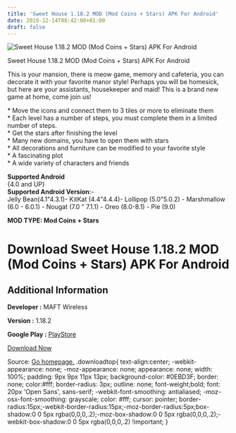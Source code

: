 ```yaml
---
title: 'Sweet House 1.18.2 MOD (Mod Coins + Stars) APK For Android'
date: 2019-12-14T08:42:00+01:00
draft: false
---
```


![Sweet House 1.18.2 MOD (Mod Coins + Stars) APK For Android](https://i0.wp.com/apkhome.net/wp-content/uploads/2019/11/Sweet-House.png "Sweet House 1.18.2 MOD (Mod Coins + Stars) APK For Android")

  

Sweet House 1.18.2 MOD (Mod Coins + Stars) APK For Android

This is your mansion, there is meow game, memory and cafeteria, you can decorate it with your favorite manor style! Perhaps you will be homesick, but here are your assistants, housekeeper and maid! This is a brand new game at home, come join us!

\* Move the icons and connect them to 3 tiles or more to eliminate them  
\* Each level has a number of steps, you must complete them in a limited number of steps.  
\* Get the stars after finishing the level  
\* Many new domains, you have to open them with stars  
\* All decorations and furniture can be modified to your favorite style  
\* A fascinating plot  
\* A wide variety of characters and friends

**Supported Android**  
{4.0 and UP}  
**Supported Android Version**:-  
Jelly Bean(4.1"4.3.1)- KitKat (4.4"4.4.4)- Lollipop (5.0"5.0.2) - Marshmallow (6.0 - 6.0.1) - Nougat (7.0 " 7.1.1) - Oreo (8.0-8.1) - Pie (9.0)

**MOD TYPE: Mod Coins + Stars**

Download Sweet House 1.18.2 MOD (Mod Coins + Stars) APK For Android
===================================================================

Additional Information
----------------------

**Developer :** MAFT Wireless

**Version :** 1.18.2

**Google Play :** [PlayStore](https://play.google.com/store/apps/details?id=com.myapp.sweethouse)

  

[Download Now](https://store4app.co/post/sweet-house-1-18-2-mod-mod-coins-stars-apk-for-android_1574786657)

  
Source: [Go homepage.](https://store4app.co/post/sweet-house-1-18-2-mod-mod-coins-stars-apk-for-android_1574786657) .downloadtop{ text-align:center; -webkit-appearance: none; -moz-appearance: none; appearance: none; width: 100%; padding: 9px 9px 11px 13px; background-color: #0EBD3F; border: none; color:#fff; border-radius: 3px; outline: none; font-weight;bold; font: 20px 'Open Sans', sans-serif; -webkit-font-smoothing: antialiased; -moz-osx-font-smoothing: grayscale; color: #fff; cursor: pointer; border-radius:15px;-webkit-border-radius:15px;-moz-border-radius:5px;box-shadow:0 0 5px rgba(0,0,0,.2);-moz-box-shadow:0 0 5px rgba(0,0,0,.2);-webkit-box-shadow:0 0 5px rgba(0,0,0,.2) !important; }